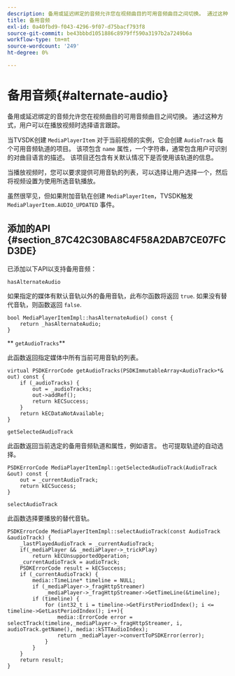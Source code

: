 ```yaml
---
description: 备用或延迟绑定的音频允许您在视频曲目的可用音频曲目之间切换。 通过这种方式，用户可以在播放视频时选择语言跟踪。
title: 备用音频
exl-id: 0a40fbd9-f043-4296-9f07-d75bacf793f8
source-git-commit: be43bbbd1051886c8979ff590a3197b2a7249b6a
workflow-type: tm+mt
source-wordcount: '249'
ht-degree: 0%

---
```


# 备用音频{#alternate-audio}

备用或延迟绑定的音频允许您在视频曲目的可用音频曲目之间切换。 通过这种方式，用户可以在播放视频时选择语言跟踪。

<!--<a id="section_E4F9DC28A2944BD08B4190A7F98A8365"></a>-->

当TVSDK创建 `MediaPlayerItem` 对于当前视频的实例，它会创建 `AudioTrack` 每个可用音频轨道的项目。 该项包含 `name` 属性，一个字符串，通常包含用户可识别的对曲目语言的描述。 该项目还包含有关默认情况下是否使用该轨道的信息。

当播放视频时，您可以要求提供可用音轨的列表，可以选择让用户选择一个，然后将视频设置为使用所选音轨播放。

虽然很罕见，但如果附加音轨在创建 `MediaPlayerItem`，TVSDK触发 `MediaPlayerItem.AUDIO_UPDATED` 事件。

## 添加的API {#section_87C42C30BA8C4F58A2DAB7CE07FCD3DE}

已添加以下API以支持备用音频：

`hasAlternateAudio`

如果指定的媒体有默认音轨以外的备用音轨，此布尔函数将返回 `true`. 如果没有替代音轨，则函数返回 `false`.

```
bool MediaPlayerItemImpl::hasAlternateAudio() const { 
    return _hasAlternateAudio; 
}
```

** `getAudioTracks`**

此函数返回指定媒体中所有当前可用音轨的列表。

```
virtual PSDKErrorCode getAudioTracks(PSDKImmutableArray<AudioTrack>*& out) const { 
    if (_audioTracks) { 
        out = _audioTracks; 
        out->addRef(); 
        return kECSuccess; 
    } 
    return kECDataNotAvailable; 
} 
```

`getSelectedAudioTrack`

此函数返回当前选定的备用音频轨道和属性，例如语言。 也可提取轨迹的自动选择。

```
PSDKErrorCode MediaPlayerItemImpl::getSelectedAudioTrack(AudioTrack &out) const { 
    out = _currentAudioTrack; 
    return kECSuccess; 
}
```

`selectAudioTrack`

此函数选择要播放的替代音轨。

```
PSDKErrorCode MediaPlayerItemImpl::selectAudioTrack(const AudioTrack &audioTrack) { 
    _lastPlayedAudioTrack = _currentAudioTrack; 
    if(_mediaPlayer && _mediaPlayer->_trickPlay) 
        return kECUnsupportedOperation; 
    _currentAudioTrack = audioTrack; 
    PSDKErrorCode result = kECSuccess; 
    if (_currentAudioTrack) { 
        media::TimeLine* timeline = NULL; 
        if (_mediaPlayer->_fragHttpStreamer) 
            _mediaPlayer->_fragHttpStreamer->GetTimeLine(&timeline); 
        if (timeline) { 
            for (int32_t i = timeline->GetFirstPeriodIndex(); i <= timeline->GetLastPeriodIndex(); i++){ 
                media::ErrorCode error = selectTrack(timeline,_mediaPlayer->_fragHttpStreamer, i, audioTrack.getName(), media::kSTTAudioIndex); 
                return _mediaPlayer->convertToPSDKError(error); 
            } 
        } 
    }   
    return result; 
}
```
